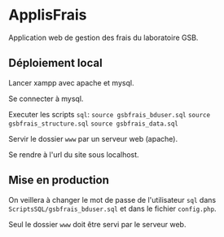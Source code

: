 # ApplisFrais

Application web de gestion des frais du laboratoire GSB.

## Déploiement local

Lancer xampp avec apache et mysql.

Se connecter à mysql.

Executer les scripts `sql`:
`source gsbfrais_bduser.sql` 
`source gsbfrais_structure.sql` 
`source gsbfrais_data.sql` 

Servir le dossier `www` par un serveur web (apache).

Se rendre à l'url du site sous localhost.

## Mise en production

On veillera à changer le mot de passe de l'utilisateur `sql` dans `ScriptsSQL/gsbfrais_bduser.sql` et dans le fichier `config.php`.

Seul le dossier `www` doit être servi par le serveur web.
